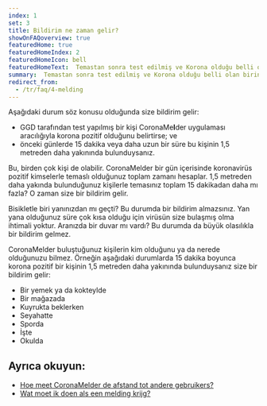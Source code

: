 ```yaml
---
index: 1
set: 3
title: Bildirim ne zaman gelir?
showOnFAQoverview: true
featuredHome: true
featuredHomeIndex: 2
featuredHomeIcon: bell
featuredHomeText:  Temastan sonra test edilmiş ve Korona olduğu belli olan birinin yakınında bulunduktan sonra.
summary:  Temastan sonra test edilmiş ve Korona olduğu belli olan birinin yakınında bulunduktan sonra.
redirect_from: 
  - /tr/faq/4-melding
---
```

Aşağıdaki durum söz konusu olduğunda size bildirim gelir:

- GGD tarafından test yapılmış bir kişi CoronaMe**l**der uygulaması aracılığıyla korona pozitif olduğunu belirtirse; ve
-  önceki günlerde 15 dakika veya daha uzun bir süre bu kişinin 1,5 metreden daha yakınında bulunduysanız.

Bu, birden çok kişi de olabilir. CoronaMelder bir gün içerisinde koronavirüs pozitif kimselerle temaslı olduğunuz toplam zamanı hesaplar. 1,5 metreden daha yakında bulunduğunuz kişilerle temasınız toplam 15 dakikadan daha mı fazla? O zaman size bir bildirim gelir. 

Bisikletle biri yanınızdan mı geçti? Bu durumda bir bildirim almazsınız. Yan yana olduğunuz süre çok kısa olduğu için virüsün size bulaşmış olma ihtimali yoktur. Aranızda bir duvar mı vardı? Bu durumda da büyük olasılıkla bir bildirim gelmez.

CoronaMelder buluştuğunuz kişilerin kim olduğunu ya da nerede olduğunuzu bilmez. Örneğin aşağıdaki durumlarda 15 dakika boyunca korona pozitif bir kişinin 1,5 metreden daha yakınında bulunduysanız size bir bildirim gelir:

- Bir yemek ya da kokteylde
- Bir mağazada
- Kuyrukta beklerken
- Seyahatte
- Sporda
- İşte
- Okulda

## Ayrıca okuyun:

- [Hoe meet CoronaMelder de afstand tot andere gebruikers?](/{{page.lang}}/faq/2-1-hoe-meet-coronamelder-de-afstand) 
- [Wat moet ik doen als een melding krijg?](/{{page.lang}}/faq/1-5-wat-moet-ik-doen-als-ik-een-melding-krijg)
